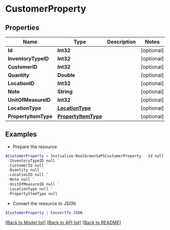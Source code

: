 # CustomerProperty
## Properties

Name | Type | Description | Notes
------------ | ------------- | ------------- | -------------
**Id** | **Int32** |  | [optional] 
**InventoryTypeID** | **Int32** |  | [optional] 
**CustomerID** | **Int32** |  | [optional] 
**Quantity** | **Double** |  | [optional] 
**LocationID** | **Int32** |  | [optional] 
**Note** | **String** |  | [optional] 
**UnitOfMeasureID** | **Int32** |  | [optional] 
**LocationType** | [**LocationType**](LocationType.md) |  | [optional] 
**PropertyItemType** | [**PropertyItemType**](PropertyItemType.md) |  | [optional] 

## Examples

- Prepare the resource
```powershell
$CustomerProperty = Initialize-RealGreenSaPSCustomerProperty  -Id null `
 -InventoryTypeID null `
 -CustomerID null `
 -Quantity null `
 -LocationID null `
 -Note null `
 -UnitOfMeasureID null `
 -LocationType null `
 -PropertyItemType null
```

- Convert the resource to JSON
```powershell
$CustomerProperty | ConvertTo-JSON
```

[[Back to Model list]](../README.md#documentation-for-models) [[Back to API list]](../README.md#documentation-for-api-endpoints) [[Back to README]](../README.md)

